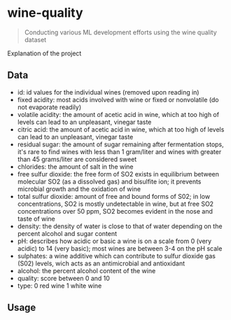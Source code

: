 # wine-quality
>Conducting various ML development efforts using the wine quality dataset

Explanation of the project 

Data
-------
- id: id values for the individual wines (removed upon reading in)
- fixed acidity: most acids involved with wine or fixed or nonvolatile (do not evaporate readily)
- volatile acidity: the amount of acetic acid in wine, which at too high of levels can lead to an unpleasant, vinegar taste
- citric acid: the amount of acetic acid in wine, which at too high of levels can lead to an unpleasant, vinegar taste
- residual sugar: the amount of sugar remaining after fermentation stops, it's rare to find wines with less than 1 gram/liter and wines with greater than 45 grams/liter are considered sweet
- chlorides: the amount of salt in the wine
- free sulfur dioxide: the free form of SO2 exists in equilibrium between molecular SO2 (as a dissolved gas) and bisulfite ion; it prevents microbial growth and the oxidation of wine
- total sulfur dioxide: amount of free and bound forms of S02; in low concentrations, SO2 is mostly undetectable in wine, but at free SO2 concentrations over 50 ppm, SO2 becomes evident in the nose and taste of wine
- density: the density of water is close to that of water depending on the percent alcohol and sugar content
- pH: describes how acidic or basic a wine is on a scale from 0 (very acidic) to 14 (very basic); most wines are between 3-4 on the pH scale
- sulphates: a wine additive which can contribute to sulfur dioxide gas (S02) levels, wich acts as an antimicrobial and antioxidant
- alcohol: the percent alcohol content of the wine
- quality: score between 0 and 10
- type: 0 red wine 1 white wine


Usage
-------
